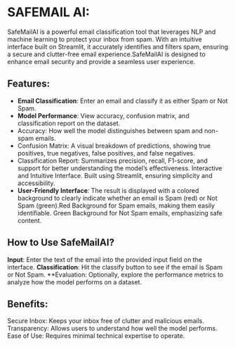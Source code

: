 # SAFEMAIL AI:

SafeMailAI is a powerful email classification tool that leverages NLP and machine learning to protect your inbox from spam. With an intuitive interface built on Streamlit, it accurately identifies and filters spam, ensuring a secure and clutter-free email experience.SafeMailAI is designed to enhance email security and provide a seamless user experience.

## Features:

- **Email Classification**: Enter an email and classify it as either Spam or Not Spam.
- **Model Performance**: View accuracy, confusion matrix, and classification report on the dataset.
- Accuracy: How well the model distinguishes between spam and non-spam emails.
- Confusion Matrix: A visual breakdown of predictions, showing true positives, true negatives, false positives, and false negatives.
- Classification Report: Summarizes precision, recall, F1-score, and support for better understanding the model’s effectiveness.
Interactive and Intuitive Interface.
Built using Streamlit, ensuring simplicity and accessibility.
- **User-Friendly Interface**: The result is displayed with a colored background to clearly indicate whether an email is Spam (red) or Not Spam (green).Red Background for Spam emails, making them easily identifiable.
Green Background for Not Spam emails, emphasizing safe content.

## How to Use SafeMailAI?
**Input**: Enter the text of the email into the provided input field on the interface.
**Classification**: Hit the classify button to see if the email is Spam or Not Spam.
**Evaluation: Optionally, explore the performance metrics to analyze how the model performs on a dataset.
  
## Benefits:
Secure Inbox: Keeps your inbox free of clutter and malicious emails.
Transparency: Allows users to understand how well the model performs.
Ease of Use: Requires minimal technical expertise to operate.




